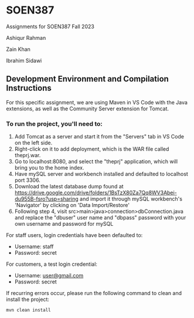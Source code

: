 # SOEN387
Assignments for SOEN387 Fall 2023

Ashiqur Rahman

Zain Khan

Ibrahim Sidawi

## Development Environment and Compilation Instructions

For this specific assignment, we are using Maven in VS Code with the Java extensions, as well as the Community Server extension for Tomcat.

### To run the project, you'll need to:

1. Add Tomcat as a server and start it from the "Servers" tab in VS Code on the left side.
2. Right-click on it to add deployment, which is the WAR file called theprj.war.
3. Go to localhost:8080, and select the "theprj" application, which will bring you to the home index.
4. Have mySQL server and workbench installed and defaulted to localhost port 3306.
5. Download the latest database dump found at https://drive.google.com/drive/folders/1BsTzX80Za7Qq8WV3Abei-du955B-fsro?usp=sharing and import it through mySQL workbench's 'Navigator' by clicking on 'Data Import/Restore'
6. Following step 4, visit src>main>java>connection>dbConnection.java and replace the "dbuser" user name and "dbpass" password with your own username and password for mySQL

For staff users, login credentials have been defaulted to:
- Username: staff
- Password: secret

For customers, a test login credential:
- Username: user@gmail.com
- Password: secret

If recurring errors occur, please run the following command to clean and install the project:
```bash
mvn clean install
